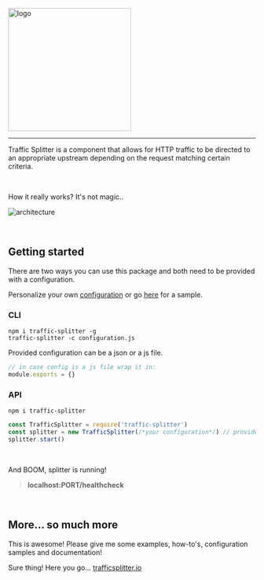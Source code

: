 <img src="http://trafficsplitter.io/images/logos/png/tf-original.png" alt="logo" width="250" height="250" />

***

Traffic Splitter is a component that allows for HTTP traffic to be directed to an appropriate upstream depending on the request matching certain criteria.

<br>

How it really works? It's not magic..

![architecture](http://trafficsplitter.io/images/architecture.png)

<br>

## Getting started
There are two ways you can use this package and both need to be provided with a configuration.

Personalize your own [configuration](http://trafficsplitter.io/#configuration) or go [here](http://trafficsplitter.io/#ready-to-go-configuration) for a sample.

### CLI
```shell
npm i traffic-splitter -g
traffic-splitter -c configuration.js
```

Provided configuration can be a json or a js file.
```javascript
// in case config is a js file wrap it in:
module.exports = {}
```

### API
```shell
npm i traffic-splitter
```

```javascript
const TrafficSplitter = require('traffic-splitter')
const splitter = new TrafficSplitter(/*your configuration*/) // provide a configuration object
splitter.start()
```

<br>

And BOOM, splitter is running!
> **localhost:PORT/healthcheck**

<br>

## More... so much more
This is awesome! Please give me some examples, how-to's, configuration samples and documentation!

Sure thing! Here you go... [trafficsplitter.io](http://trafficsplitter.io)
